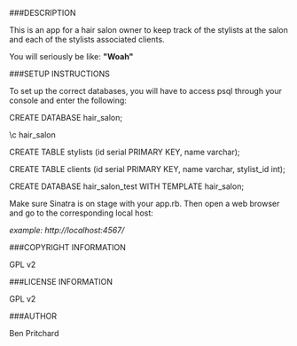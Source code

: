 ###DESCRIPTION

This is an app for a hair salon owner to keep track of the stylists at the salon and each of the stylists associated clients.

You will seriously be like: **"Woah"**

###SETUP INSTRUCTIONS

To set up the correct databases, you will have to access psql through your console and enter the following:

CREATE DATABASE hair_salon;

\c hair_salon

CREATE TABLE stylists (id serial PRIMARY KEY, name varchar);

CREATE TABLE clients (id serial PRIMARY KEY, name varchar, stylist_id int);

CREATE DATABASE hair_salon_test WITH TEMPLATE hair_salon;


Make sure Sinatra is on stage with your app.rb. Then open a web browser and go to the corresponding local host:

*example: http://localhost:4567/*

###COPYRIGHT INFORMATION

GPL v2

###LICENSE INFORMATION

GPL v2

###AUTHOR

Ben Pritchard
